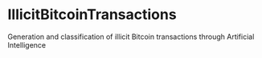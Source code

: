 # IllicitBitcoinTransactions
Generation and classification of illicit Bitcoin transactions through Artificial Intelligence
